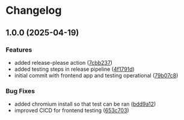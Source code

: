 # Changelog

## 1.0.0 (2025-04-19)


### Features

* added release-please action ([7cbb237](https://github.com/Inogeo/todo/commit/7cbb237beeadeefa37e3b8f64d75c395a39cb735))
* added testing steps in release pipeline ([4f1791d](https://github.com/Inogeo/todo/commit/4f1791d0dcfd976561923f989647394f8034d0c3))
* initial commit with frontend app and testing operational ([79b07c8](https://github.com/Inogeo/todo/commit/79b07c8356ceb69132f9dcd77213f64692cea417))


### Bug Fixes

* added chromium install so that test can be ran ([bdd9a12](https://github.com/Inogeo/todo/commit/bdd9a12336393185d7e30f034b66bb4f434df8c6))
* improved CICD for frontend testing ([653c703](https://github.com/Inogeo/todo/commit/653c70398d828706215e13748edbeb7ad5c9f075))
